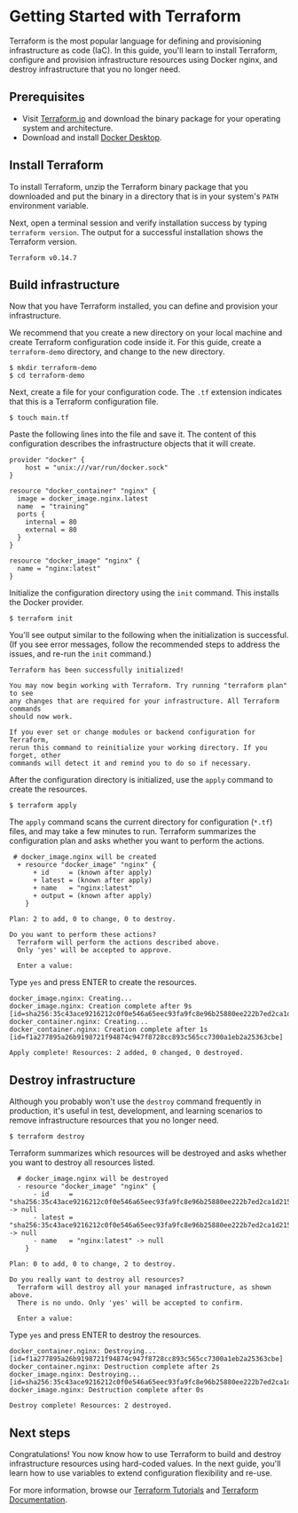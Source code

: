# Getting Started with Terraform

Terraform is the most popular language for defining and provisioning infrastructure as code (IaC). In this guide, you'll learn to install Terraform, configure and provision infrastructure resources using Docker nginx, and destroy infrastructure that you no longer need.

## Prerequisites 
 - Visit [Terraform.io](https://www.terraform.io/downloads.html) and download the binary package for your operating system and architecture. 
 - Download and install [Docker Desktop](https://www.docker.com/products/docker-desktop).


## Install Terraform

To install Terraform, unzip the Terraform binary package that you downloaded and put the binary in a directory that is in your system's `PATH` environment variable. 

Next, open a terminal session and verify installation success by typing `terraform version`. The output for a successful installation shows the Terraform version.

```shell
Terraform v0.14.7
```

## Build infrastructure

Now that you have Terraform installed, you can define and provision your infrastructure. 

We recommend that you create a new directory on your local machine and create Terraform configuration code inside it. For this guide, create a `terraform-demo` directory, and change to the new directory.

```shell
$ mkdir terraform-demo
$ cd terraform-demo
```

Next, create a file for your configuration code. The `.tf` extension indicates that this is a Terraform configuration file. 

```shell
$ touch main.tf
```

Paste the following lines into the file and save it. The content of this configuration describes the infrastructure objects that it will create. 

```hcl
provider "docker" {
    host = "unix:///var/run/docker.sock"
}

resource "docker_container" "nginx" {
  image = docker_image.nginx.latest
  name  = "training"
  ports {
    internal = 80
    external = 80
  }
}

resource "docker_image" "nginx" {
  name = "nginx:latest"
}
```

Initialize the configuration directory using the `init` command. This installs the Docker provider.

```shell
$ terraform init
```
You'll see output similar to the following when the initialization is successful. (If you see error messages, follow the recommended steps to address the issues, and re-run the `init` command.)

```shell
Terraform has been successfully initialized!

You may now begin working with Terraform. Try running "terraform plan" to see
any changes that are required for your infrastructure. All Terraform commands
should now work.

If you ever set or change modules or backend configuration for Terraform,
rerun this command to reinitialize your working directory. If you forget, other
commands will detect it and remind you to do so if necessary.
```

After the configuration directory is initialized, use the `apply` command to create the resources. 

```shell
$ terraform apply
```

The `apply` command scans the current directory for configuration (`*.tf`) files, and may take a few minutes to run. Terraform summarizes the configuration plan and asks whether you want to perform the actions. 

```shell
 # docker_image.nginx will be created
  + resource "docker_image" "nginx" {
      + id     = (known after apply)
      + latest = (known after apply)
      + name   = "nginx:latest"
      + output = (known after apply)
    }

Plan: 2 to add, 0 to change, 0 to destroy.

Do you want to perform these actions?
  Terraform will perform the actions described above.
  Only 'yes' will be accepted to approve.

  Enter a value:
```
Type `yes` and press ENTER to create the resources.

```shell
docker_image.nginx: Creating...
docker_image.nginx: Creation complete after 9s [id=sha256:35c43ace9216212c0f0e546a65eec93fa9fc8e96b25880ee222b7ed2ca1d2151nginx:latest]
docker_container.nginx: Creating...
docker_container.nginx: Creation complete after 1s [id=f1a277895a26b9198721f94874c947f8728cc893c565cc7300a1eb2a25363cbe]

Apply complete! Resources: 2 added, 0 changed, 0 destroyed.
```

## Destroy infrastructure

Although you probably won't use the `destroy` command frequently in production, it's useful in test, development, and learning scenarios to remove infrastructure resources that you no longer need.

```shell
$ terraform destroy
```

Terraform summarizes which resources will be destroyed and asks whether you want to destroy all resources listed.

```shell
  # docker_image.nginx will be destroyed
  - resource "docker_image" "nginx" {
      - id     = "sha256:35c43ace9216212c0f0e546a65eec93fa9fc8e96b25880ee222b7ed2ca1d2151nginx:latest" -> null
      - latest = "sha256:35c43ace9216212c0f0e546a65eec93fa9fc8e96b25880ee222b7ed2ca1d2151" -> null
      - name   = "nginx:latest" -> null
    }

Plan: 0 to add, 0 to change, 2 to destroy.

Do you really want to destroy all resources?
  Terraform will destroy all your managed infrastructure, as shown above.
  There is no undo. Only 'yes' will be accepted to confirm.

  Enter a value:
```
Type `yes` and press ENTER to destroy the resources.

```shell
docker_container.nginx: Destroying... [id=f1a277895a26b9198721f94874c947f8728cc893c565cc7300a1eb2a25363cbe]
docker_container.nginx: Destruction complete after 2s
docker_image.nginx: Destroying... [id=sha256:35c43ace9216212c0f0e546a65eec93fa9fc8e96b25880ee222b7ed2ca1d2151nginx:latest]
docker_image.nginx: Destruction complete after 0s

Destroy complete! Resources: 2 destroyed.
```

## Next steps

Congratulations! You now know how to use Terraform to build and destroy infrastructure resources using hard-coded values. In the next guide, you'll learn how to use variables to extend configuration flexibility and re-use.

For more information, browse our [Terraform Tutorials](https://learn.hashicorp.com/terraform) and [Terraform Documentation](https://www.terraform.io/docs/index.html).

